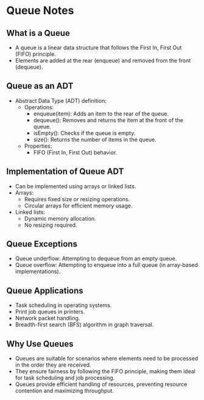 # Queue Notes

## What is a Queue

- A queue is a linear data structure that follows the First In, First Out (FIFO) principle.
- Elements are added at the rear (enqueue) and removed from the front (dequeue).

## Queue as an ADT

- Abstract Data Type (ADT) definition:
  - Operations:
    - enqueue(item): Adds an item to the rear of the queue.
    - dequeue(): Removes and returns the item at the front of the queue.
    - isEmpty(): Checks if the queue is empty.
    - size(): Returns the number of items in the queue.
  - Properties:
    - FIFO (First In, First Out) behavior.

## Implementation of Queue ADT

- Can be implemented using arrays or linked lists.
- Arrays:
  - Requires fixed size or resizing operations.
  - Circular arrays for efficient memory usage.
- Linked lists:
  - Dynamic memory allocation.
  - No resizing required.

## Queue Exceptions

- Queue underflow: Attempting to dequeue from an empty queue.
- Queue overflow: Attempting to enqueue into a full queue (in array-based implementations).

## Queue Applications

- Task scheduling in operating systems.
- Print job queues in printers.
- Network packet handling.
- Breadth-first search (BFS) algorithm in graph traversal.

## Why Use Queues

- Queues are suitable for scenarios where elements need to be processed in the order they are received.
- They ensure fairness by following the FIFO principle, making them ideal for task scheduling and job processing.
- Queues provide efficient handling of resources, preventing resource contention and maximizing throughput.
